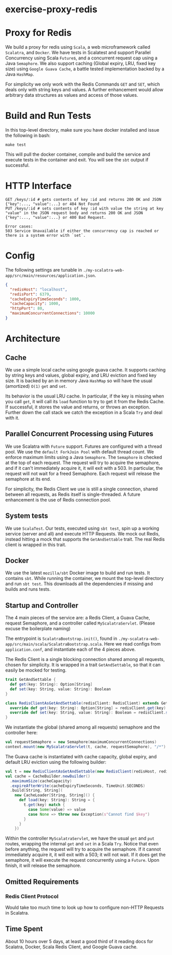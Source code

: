# exercise-proxy-redis
# Proxy for Redis
We build a proxy for redis using `Scala`, a web microframework called `Scalatra`, and `Docker`. We have tests in Scalatest and support Parallel Concurrency using Scala `Future`s, and a concurrent request cap using a Java `Semaphore`. We also support caching (Global expiry, LRU, fixed key size) using `Google Guava Cache`, a battle tested implementation backed by a Java `HashMap`.

For simplicity we only work with the Redis Commands `GET` and `SET`, which deals only with string keys and values. A further enhancement would allow arbitrary data structures as values and access of those values.

# Build and Run Tests
In this top-level directory, make sure you have docker installed and issue the following in bash:

```
make test
```

This will pull the docker container, compile and build the service and execute tests in the container and exit. You will see the `sbt` output if successful.

# HTTP Interface
```
GET /keys/:id # gets contents of key :id and returns 200 OK and JSON {"key":..., "value":...} or 404 Not Found
PUT /keys/:id # sets contents of key :id with value the string at key "value" in the JSON request body and returns 200 OK and JSON {"key":..., "value":...} or 400 Bad Request.

Error cases:
503 Service Unavailable if either the concurrency cap is reached or there is a system error with `set`.
```

# Config
The following settings are tunable in `./my-scalatra-web-app/src/main/resources/application.json`.

```json
{
  "redisHost": "localhost",
  "redisPort": 6379,
  "cacheExpiryTimeSeconds": 1000,
  "cacheCapacity": 1000,
  "httpPort": 80,
  "maximumConcurrentConnections": 10000
}
```

# Architecture
## Cache
We use a simple local cache using google guava cache. It supports caching by string keys and values, global expiry, and LRU eviction and fixed key size. It is backed by an in memory Java `HashMap` so will have the usual (amortized) `O(1)` `get` and `set`.

Its behavior is the usual LRU cache. In particular, if the key is missing when you call `get`, it will call its `load` function to try to get it from the Redis Cache. If successful, it stores the value and returns, or throws an exception. Further down the call stack we catch the exception in a Scala `Try` and deal with it.

## Parallel Concurrent Processing using Futures
We use Scalatra with `Future` support. Futures are configured with a thread pool. We use the `default ForkJoin Pool` with default thread count. We enforce maximum limits using a Java `Semaphore`. The `Semaphore` is checked at the top of each request. The request will try to acquire the semaphore, and if it can't immediately acquire it, it will exit with a 503. In particular, the request will not wait for a freed Semaphore. Each request will release the semaphore at its end.

For simplicity, the Redis Client we use is still a single connection, shared between all requests, as Redis itself is single-threaded. A future enhancement is the use of Redis connection pool.

## System tests
We use `ScalaTest`. Our tests, executed using `sbt test`, spin up a working service (server and all) and execute HTTP Requests. We mock out Redis, instead hitting a mock that supports the `GetAndSettable` trait. The real Redis client is wrapped in this trait.

## Docker
We use the latest `mozilla/sbt` Docker image to build and run tests. It contains `sbt`. While running the container, we mount the top-level directory and run `sbt test`. This downloads all the dependencies if missing and builds and runs tests.

## Startup and Controller
The 4 main pieces of the service are: a Redis Client, a Guava Cache, request Semaphore, and a controller called `MyScalatraServlet`. (Please excuse the boilerplate naming)

The entrypoint is `ScalatraBootstrap.init()`, found in `./my-scalatra-web-app/src/main/scala/ScalatraBootstrap.scala`. Here we read configs from `application.conf`, and instantiate each of the 4 pieces above.

The Redis Client is a single blocking connection shared among all requests, chosen for simplicity. It is wrapped in a trait `GetAndSettable`, so that it can easily be mocked for testing.

```scala
trait GetAndSettable {
  def get(key: String): Option[String]
  def set(key: String, value: String): Boolean
}

class RedisClientAsGetAndSettable(redisClient: RedisClient) extends GetAndSettable {
  override def get(key: String): Option[String] = redisClient.get(key)
  override def set(key: String, value: String): Boolean = redisClient.set(key, value)
}
```

We instantiate the global (shared among all requests) semaphore and the controller here:
```scala
val requestSemaphore = new Semaphore(maximumConcurrentConnections)
context.mount(new MyScalatraServlet(t, cache, requestSemaphore), "/*")
```

The Guava cache is instantiated with cache capacity, global expiry, and default LRU eviction using the following builder:
```scala
val t = new RedisClientAsGetAndSettable(new RedisClient(redisHost, redisPort))
val cache = CacheBuilder.newBuilder()
  .maximumSize(cacheCapacity)
  .expireAfterWrite(cacheExpiryTimeSeconds, TimeUnit.SECONDS)
  .build[String, String](
    new CacheLoader[String, String]() {
      def load(key: String): String = {
        t.get(key) match {
          case Some(value) => value
          case None => throw new Exception(s"Cannot find $key")
        }
      }
    })
```

Within the controller `MyScalatraServlet`, we have the usual `get` and `put` routes, wrapping the internal `get` and `set` in a Scala `Try`. Notice that even before anything, the request will try to acquire the semaphore. If it cannot immediately acquire it, it will exit with a 503; it will not wait. If it does get the semaphore, it will execute the request concurrently using a `Future`. Upon finish, it will release the semaphore.

## Omitted Requirements
### Redis Client Protocol
Would take too much time to look up how to configure non-HTTP Requests in Scalatra.

## Time Spent
About 10 hours over 5 days, at least a good third of it reading docs for Scalatra, Docker, Scala Redis Client, and Google Guava cache. 

